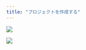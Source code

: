 ```yaml
---
title: "プロジェクトを作成する"
---
```




![](https://storage.googleapis.com/zenn-user-upload/a345a749b0f6-20240108.png)

![](https://storage.googleapis.com/zenn-user-upload/f9ded62ef528-20240108.png)